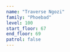 ```yaml
---
name: "Traverse Ngozi"
family: "Phoebad"
level: 100
start_floor: 67
end_floor: 69
patrol: false
---
```

